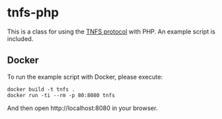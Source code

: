 # tnfs-php

This is a class for using the [TNFS protocol](https://github.com/FujiNetWIFI/spectranet/blob/master/tnfs/tnfs-protocol.md) with PHP. An example script is included.

## Docker

To run the example script with Docker, please execute:

```
docker build -t tnfs .
docker run -ti --rm -p 80:8080 tnfs
```

And then open http://localhost:8080 in your browser.
